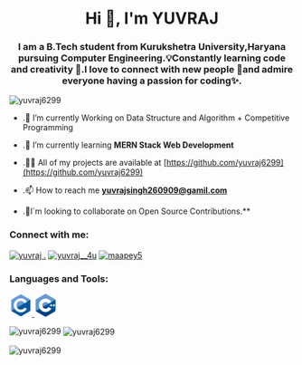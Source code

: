 <h1 align="center">Hi 👋, I'm YUVRAJ</h1>
<h3 align="center">I am a B.Tech student from Kurukshetra University,Haryana pursuing Computer Engineering.💡Constantly learning code and creativity 🚀.I love to connect with new people 🤝and admire everyone having a passion for coding✨.</h3>

<p align="left"> <img src="https://komarev.com/ghpvc/?username=yuvraj6299&label=Profile%20views&color=0e75b6&style=flat" alt="yuvraj6299" /> </p>

- .🔭 I’m currently Working on Data Structure and Algorithm + Competitive Programming

- .🌱 I’m currently learning **MERN Stack Web Development**

- .👨‍💻 All of my projects are available at [https://github.com/yuvraj6299](https://github.com/yuvraj6299)

- .📫 How to reach me **yuvrajsingh260909@gamil.com**

- .🤝I`m looking to collaborate on Open Source Contributions.**

<h3 align="left">Connect with me:</h3>
<p align="left">
<a href="https://linkedin.com/in/yuvraj ." target="blank"><img align="center" src="https://raw.githubusercontent.com/rahuldkjain/github-profile-readme-generator/master/src/images/icons/Social/linked-in-alt.svg" alt="yuvraj ." height="30" width="40" /></a>
<a href="https://instagram.com/yuvraj__4u" target="blank"><img align="center" src="https://raw.githubusercontent.com/rahuldkjain/github-profile-readme-generator/master/src/images/icons/Social/instagram.svg" alt="yuvraj__4u" height="30" width="40" /></a>
<a href="https://auth.geeksforgeeks.org/user/maapey5" target="blank"><img align="center" src="https://raw.githubusercontent.com/rahuldkjain/github-profile-readme-generator/master/src/images/icons/Social/geeks-for-geeks.svg" alt="maapey5" height="30" width="40" /></a>
</p>

<h3 align="left">Languages and Tools:</h3>
<p align="left"> <a href="https://www.cprogramming.com/" target="_blank" rel="noreferrer"> <img src="https://raw.githubusercontent.com/devicons/devicon/master/icons/c/c-original.svg" alt="c" width="40" height="40"/> </a> <a href="https://www.w3schools.com/cpp/" target="_blank" rel="noreferrer"> <img src="https://raw.githubusercontent.com/devicons/devicon/master/icons/cplusplus/cplusplus-original.svg" alt="cplusplus" width="40" height="40"/> </a> </p>

<p><img align="left" src="https://github-readme-stats.vercel.app/api/top-langs?username=yuvraj6299&show_icons=true&locale=en&layout=compact" alt="yuvraj6299" /></p>

<p>&nbsp;<img align="center" src="https://github-readme-stats.vercel.app/api?username=yuvraj6299&show_icons=true&locale=en" alt="yuvraj6299" /></p>

<p><img align="center" src="https://github-readme-streak-stats.herokuapp.com/?user=yuvraj6299&" alt="yuvraj6299" /></p>

